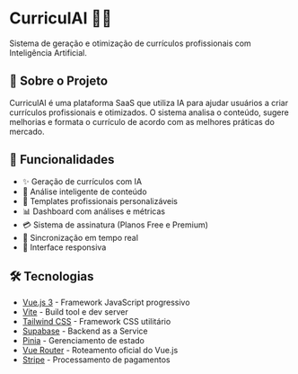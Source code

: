 # CurriculAI 📄✨

Sistema de geração e otimização de currículos profissionais com Inteligência Artificial.

## 🌟 Sobre o Projeto

CurriculAI é uma plataforma SaaS que utiliza IA para ajudar usuários a criar currículos profissionais e otimizados. O sistema analisa o conteúdo, sugere melhorias e formata o currículo de acordo com as melhores práticas do mercado.

## 🚀 Funcionalidades

- ✨ Geração de currículos com IA
- 📝 Análise inteligente de conteúdo
- 🎨 Templates profissionais personalizáveis
- 📊 Dashboard com análises e métricas
- 💳 Sistema de assinatura (Planos Free e Premium)
- 🔄 Sincronização em tempo real
- 📱 Interface responsiva

## 🛠️ Tecnologias

- [Vue.js 3](https://vuejs.org/) - Framework JavaScript progressivo
- [Vite](https://vitejs.dev/) - Build tool e dev server
- [Tailwind CSS](https://tailwindcss.com/) - Framework CSS utilitário
- [Supabase](https://supabase.com/) - Backend as a Service
- [Pinia](https://pinia.vuejs.org/) - Gerenciamento de estado
- [Vue Router](https://router.vuejs.org/) - Roteamento oficial do Vue.js
- [Stripe](https://stripe.com/) - Processamento de pagamentos

